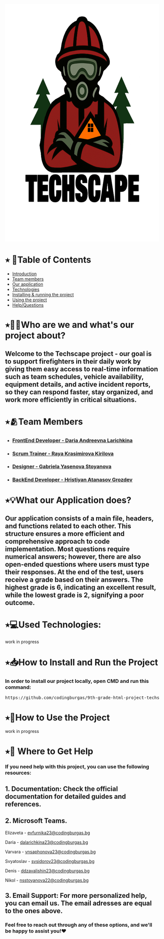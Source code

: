 
<img src="src/logo.png" alt="Logo" width="1000" height="775">





# ⭑ 📃Table of Contents 
  - [Introduction](#who-are-we-and-whats-our-project-about)
  - [Team members](#team-members)
  - [Our application](#what-our-application-does)
  - [Technologies](#used-technologies)
  - [Installing & running the project](#how-to-install-and-run-the-project)
  - [Using the project](#how-to-use-the-project)
  - [Help/Questions](#-where-to-get-help)

# ⭑🧑‍🎓Who are we and what's our project about?

## Welcome to the Techscape project - our goal is to support firefighters in their daily work by giving them easy access to real-time information such as team schedules, vehicle availability, equipment details, and active incident reports, so they can respond faster, stay organized, and work more efficiently in critical situations.

# ⭑🫂Team Members
- ### <a href = "https://github.com/darialarichkina"> FrontEnd Developer - Daria Andreevna Larichkina </a> 
- ### <a href = "https://github.com/ddzavalishin23"> Scrum Trainer - Raya Krasimirova Kirilova </a>
- ### <a href = "https://github.com/gyastoyanova23"> Designer - Gabriela Yasenova Stoyanova </a>
- ### <a href = "https://github.com/Hristiyan1423"> BackEnd Developer - Hristiyan Atanasov Grozdev </a>

# ⭑💡What our Application does?
## Our application consists of a main file, headers, and functions related to each other. This structure ensures a more efficient and comprehensive approach to code implementation. Most questions require numerical answers; however, there are also open-ended questions where users must type their responses. At the end of the test, users receive a grade based on their answers. The highest grade is 6, indicating an excellent result, while the lowest grade is 2, signifying a poor outcome.
# ⭑💻Used Technologies:
work in progress 


# ⭑📥How to Install and Run the Project
### In order to install our project locally, open CMD and run this command:
<pre>https://github.com/codingburgas/9th-grade-html-project-techscape.git</pre>

# ⭑🚀How to Use the Project 
work in progress 

# ⭑📧 Where to Get Help
### If you need help with this project, you can use the following resources:

## 1. **Documentation**: Check the official documentation for detailed guides and references.
   
## 2. **Microsoft Teams**.
   Elizaveta - evfurnika23@codingburgas.bg
   
   Daria - dalarichkina23@codingburgas.bg
   
   Varvara - vnsaphonova23@codingburgas.bg
   
   Svyatoslav - svsidorov23@codingburgas.bg

   Denis - ddzavalishin23@codingburgas.bg

   Nikol - nsstoyanova22@codingburgas.bg  
## 3. **Email Support**: For more personalized help, you can email us. The email adresses are equal to the ones above.

### Feel free to reach out through any of these options, and we'll be happy to assist you!❤️
